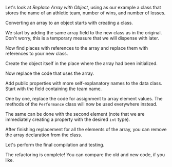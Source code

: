 Let's look at <i>Replace Array with Object</i>, using as our example a class that stores the name of an athletic team, number of wins, and number of losses.

Converting an array to an object starts with creating a class.

We start by adding the same array field to the new class as in the original. Don't worry, this is a temporary measure that we will dispense with later.

Now find places with references to the array and replace them with references to your new class.

Create the object itself in the place where the array had been initialized.

Now replace the code that uses the array.

Add public properties with more self-explanatory names to the data class. Start with the field containing the team name.

One by one, replace the code for assignment to array element values. The methods of the <code>Performance</code> class will now be used everywhere instead.

The same can be done with the second element (note that we are immediately creating a property with the desired <code>int</code> type).

After finishing replacement for all the elements of the array, you can remove the array declaration from the class.

Let's perform the final compilation and testing.

The refactoring is complete! You can compare the old and new code, if you like.